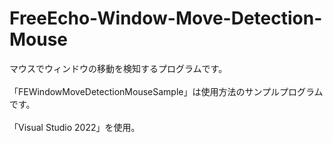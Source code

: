 # FreeEcho-Window-Move-Detection-Mouse
マウスでウィンドウの移動を検知するプログラムです。<br>
<br>
「FEWindowMoveDetectionMouseSample」は使用方法のサンプルプログラムです。<br>
<br>
「Visual Studio 2022」を使用。
